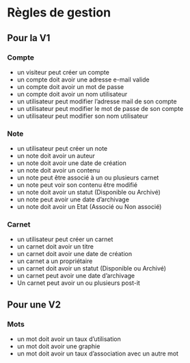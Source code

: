# Règles de gestion

## Pour la V1

### Compte

- un visiteur peut créer un compte
- un compte doit avoir une adresse e-mail valide
- un compte doit avoir un mot de passe
- un compte doit avoir un nom utilisateur
- un utilisateur peut modifier l’adresse mail de son compte
- un utilisateur peut modifier le mot de passe de son compte
- un utilisateur peut modifier son nom utilisateur

### Note

- un utilisateur peut créer un note
- un note doit avoir un auteur
- un note doit avoir une date de création
- un note doit avoir un contenu
- un note peut être associé à un ou plusieurs carnet
- un note peut voir son contenu être modifié
- un note doit avoir un statut (Disponible ou Archivé)
- un note peut avoir une date d’archivage
- un note doit avoir un Etat (Associé ou Non associé)

### Carnet

- un utilisateur peut créer un carnet
- un carnet doit avoir un titre
- un carnet doit avoir une date de création
- un carnet a un propriétaire
- un carnet doit avoir un statut (Disponible ou Archivé)
- un carnet peut avoir une date d’archivage
- Un carnet peut avoir un ou plusieurs post-it

## Pour une V2


### Mots

- un mot doit avoir un taux d’utilisation
- un mot doit avoir une graphie
- un mot doit avoir un taux d’association avec un autre mot
